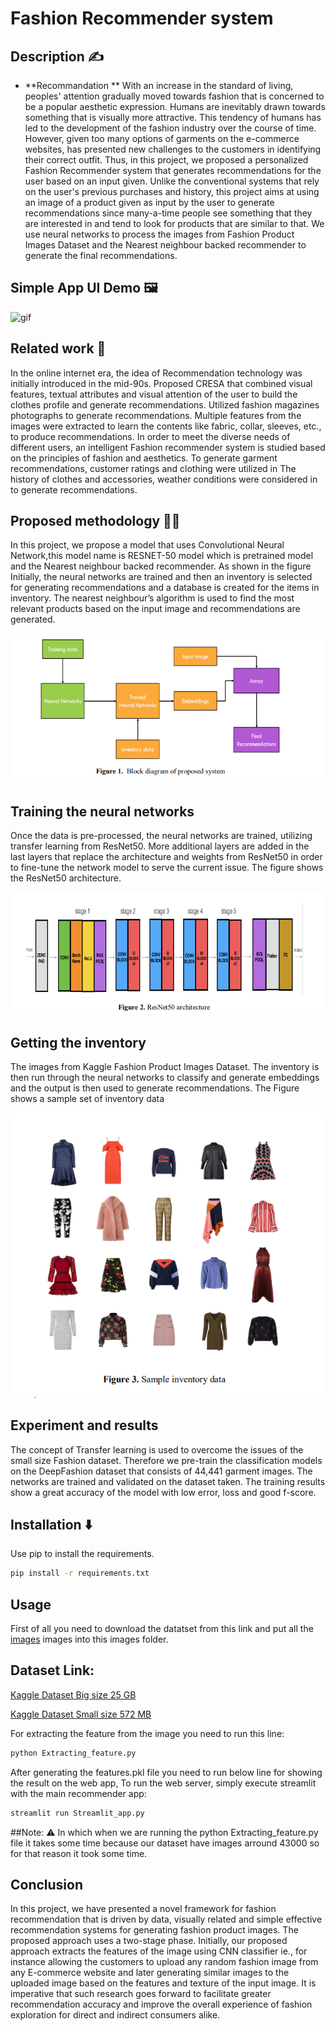 
# Fashion Recommender system

## Description ✍️
- **Recommandation **
With an increase in the standard of living, peoples' attention gradually moved towards fashion that is concerned to be a popular aesthetic expression. Humans are inevitably drawn towards something that is visually more attractive. This tendency of humans has led to the development of the fashion industry over the course of time. However, given too many options of garments on the e-commerce websites, has presented new challenges to the customers in identifying their correct outfit. Thus, in this project, we proposed a personalized Fashion Recommender system that generates recommendations for the user based on an input given. Unlike the conventional systems that rely on the user's previous purchases and history, this project aims at using an image of a product given as input by the user to generate recommendations since many-a-time people see something that they are interested in and tend to look for products that are similar to that. We use neural networks to process the images from Fashion Product Images Dataset and the Nearest neighbour backed recommender to generate the final recommendations.

## Simple App UI Demo 🖼️
![gif](https://github.com/Datastar07/Fashion_Recommander_System/blob/main/Demo/Fashion_Demo_GIF.gif)

## Related work 💼

In the online internet era, the idea of Recommendation technology was initially introduced in the mid-90s. Proposed CRESA that combined visual features, textual attributes and visual attention of 
the user to build the clothes profile and generate recommendations. Utilized fashion magazines 
photographs to generate recommendations. Multiple features from the images were extracted to learn 
the contents like fabric, collar, sleeves, etc., to produce recommendations. In order to meet the 
diverse needs of different users, an intelligent Fashion recommender system is studied based on 
the principles of fashion and aesthetics. To generate garment recommendations, customer ratings and 
clothing were utilized in The history of clothes and accessories, weather conditions were 
considered in to generate recommendations.

##  Proposed methodology 👨‍💻

In this project, we propose a model that uses Convolutional Neural Network,this model name is RESNET-50 model which is pretrained model  and the Nearest neighbour backed recommender. As shown in the figure Initially, the neural networks are trained and then an inventory is selected for generating recommendations and a database is created for the items in inventory. The nearest neighbour’s algorithm is used to find the most relevant products based on the input image and recommendations are generated.

![Alt text](https://github.com/Datastar07/Fashion_Recommander_System/blob/main/Demo/work-model.png)

## Training the neural networks

Once the data is pre-processed, the neural networks are trained, utilizing transfer learning 
from ResNet50. More additional layers are added in the last layers that replace the architecture and 
weights from ResNet50 in order to fine-tune the network model to serve the current issue. The figure
 shows the ResNet50 architecture.

![Alt text](https://github.com/Datastar07/Fashion_Recommander_System/blob/main/Demo/resnet.png)

## Getting the inventory

The images from Kaggle Fashion Product Images Dataset. The 
inventory is then run through the neural networks to classify and generate embeddings and the output 
is then used to generate recommendations. The Figure shows a sample set of inventory data

![Alt text](https://github.com/Datastar07/Fashion_Recommander_System/blob/main/Demo/inventry.png)



## Experiment and results

The concept of Transfer learning is used to overcome the issues of the small size Fashion dataset. 
Therefore we pre-train the classification models on the DeepFashion dataset that consists of 44,441
garment images. The networks are trained and validated on the dataset taken. The training results 
show a great accuracy of the model with low error, loss and good f-score.


## Installation ⬇️

Use pip to install the requirements.

~~~bash
pip install -r requirements.txt
~~~

## Usage
First of all you need to download the datatset from this link and put all the [images](https://github.com/Datastar07/Fashion_Recommander_System/tree/main/images) images into this images folder.
 
## Dataset Link:
[Kaggle Dataset Big size 25 GB](https://www.kaggle.com/paramaggarwal/fashion-product-images-dataset)

[Kaggle Dataset Small size 572 MB](https://www.kaggle.com/paramaggarwal/fashion-product-images-small)


For extracting the feature from the image you need to run this line:
```bash
python Extracting_feature.py
```

After generating the features.pkl file you need to run below line for showing the result on the web app,
To run the web server, simply execute streamlit with the main recommender app:

```bash
streamlit run Streamlit_app.py
```
##Note: ⚠️
In which when we are running the python Extracting_feature.py file it takes some time because our dataset have images arround 43000 so for that reason it took some time.


## Conclusion

In this project, we have presented a novel framework for fashion recommendation that is driven by data, 
visually related and simple effective recommendation systems for generating fashion product images. 
The proposed approach uses a two-stage phase. Initially, our proposed approach extracts the features 
of the image using CNN classifier ie., for instance allowing the customers to upload any random 
fashion image from any E-commerce website and later generating similar images to the uploaded image 
based on the features and texture of the input image. It is imperative that such research goes forward 
to facilitate greater recommendation accuracy and improve the overall experience of fashion 
exploration for direct and indirect consumers alike.
